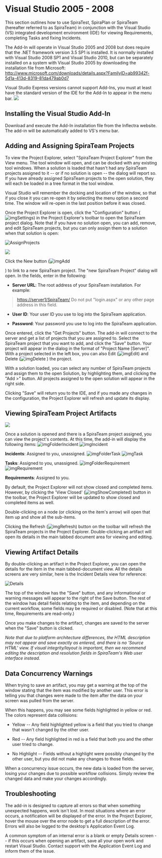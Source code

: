 # Visual Studio 2005 - 2008

This section outlines how to use SpiraTest, SpiraPlan or SpiraTeam
(hereafter referred to as SpiraTeam) in conjunction with the Visual
Studio (VS) integrated development environment (IDE) for viewing
Requirements, completing Tasks and fixing Incidents.

The Add-In will operate in Visual Studio 2005 and 2008 but does require
that the .NET framework version 3.5 SP1 is installed. It is normally
installed with Visual Studio 2008 SP1 and Visual Studio 2010, but can be
separately installed on a system with Visual Studio 2005 by downloading
the installation file from Microsoft:
<http://www.microsoft.com/downloads/details.aspx?FamilyID=ab99342f-5d1a-413d-8319-81da479ab0d7>

Visual Studio Express versions cannot support Add-Ins, you must at least
have the standard version of the IDE for the Add-In to appear in the
menu bar.
 ![](img/Visual_Studio_2005_-_2008_71.png)

## Installing the Visual Studio Add-In

Download and execute the Add-In installation file from the Inflectra
website. The add-in will be automatically added to VS's menu bar.

## Adding and Assigning SpiraTeam Projects

To view the Project Explorer, select "SpiraTeam Project Explorer" from
the View menu. The tool window will open, and can be docked with any
existing tool windows. When a solution is loaded that hasn't had any
SpiraTeam projects assigned to it -- or if no solution is open -- the
dialog will report so. If you have already assigned SpiraTeam projects
to the open solution, they will each be loaded in a tree format in the
tool window.

Visual Studio will remember the docking and location of the window, so
that if you close it you can re-open it by selecting the menu option a
second time. The window will re-open in the last position before it was
closed.

Once the Project Explorer is open, click the "Configuration" button
(![imgSettings](img/Visual_Studio_2005_-_2008_72.png)) in the Project Explorer's toolbar to
open the SpiraTeam project dialog. Note that if you have no solution
open, you can add, remove, and edit SpiraTeam projects, but you can only
assign them to a solution when that solution is open:

![AssignProjects](img/Visual_Studio_2005_-_2008_73.png)




![](img/Visual_Studio_2005_-_2008_74.png)


Click the New button
(![imgAdd](img/Visual_Studio_2005_-_2008_58.png)


) to link to a new SpiraTeam project. The
"new SpiraTeam Project" dialog will open. In the fields, enter in the
following:

-   **Server URL**: The root address of your SpiraTeam installation. For example:
> <https://server1/SpiraTeam/>
> Do not put "login.aspx" or any other page address in this field.

-   **User ID**: Your user ID you use to log into the SpiraTeam application.

-   **Password**: Your password you use to log into the SpiraTeam application.

Once entered, click the "Get Projects" button. The add-in will connect
to the server and get a list of projects that you are assigned to.
Select the SpiraTeam project that you want to add, and click the "Save"
button. Your project will appear in the dialog in the format of "Project
Name \[Server\]". With a project selected in the left box, you can also
Edit
(![imgEdit](img/Visual_Studio_2005_-_2008_59.png)) and Delete 
(![imgDelete](img/Visual_Studio_2005_-_2008_60.png)
) the project.

With a solution loaded, you can select any number of SpiraTeam projects
and assign them to the open Solution, by highlighting them, and clicking
the "Add \>" button. All projects assigned to the open solution will
appear in the right side.

Clicking "Save" will return you to the IDE, and if you made any changes
in the configuration, the Project Explorer will refresh and update its
display.

## Viewing SpiraTeam Project Artifacts

![](img/Visual_Studio_2005_-_2008_75.png)


Once a solution is opened and there is a SpiraTeam
project assigned, you can view the project's contents. At this time, the
add-in will display the following items:
![imgFolderIncident](img/Visual_Studio_2005_-_2008_61.png)
![imgIncident](img/Visual_Studio_2005_-_2008_62.png)

 **Incidents**: Assigned to you,
unassigned.
![imgFolderTask](img/Visual_Studio_2005_-_2008_63.png)
![imgTask](img/Visual_Studio_2005_-_2008_64.png)


 **Tasks**: Assigned to you, unassigned.
![imgFolderRequirement](img/Visual_Studio_2005_-_2008_65.png)
![imgRequirement](img/Visual_Studio_2005_-_2008_66.png)


 **Requirements**: Assigned to you.

By default, the Project Explorer will not show closed and completed
items. However, by clicking the 'View Closed'
(![imgShowCompleted](img/Visual_Studio_2005_-_2008_67.png)) button in the toolbar, the Project
Explorer will be updated to show closed and completed items as well.

Double-clicking on a node (or clicking on the item's arrow) will open
that item up and show all the sub-items.

Clicking the Refresh
(![imgRefresh](img/Visual_Studio_2005_-_2008_69.png)) button on the toolbar will refresh the
SpiraTeam projects in the Project Explorer. Double-clicking an artifact
will open its details in the main tabbed document area for viewing and
editing.

## Viewing Artifact Details

By double-clicking an artifact in the Project Explorer, you can open the
details for the item in the main tabbed-document view. All the details
screens are very similar, here is the Incident Details view for
reference:

![Details](img/Visual_Studio_2005_-_2008_76.png)




The top of the window has the "Save" button, and any informational or
warning messages will appear to the right of the Save button. The rest
of the window has detail fields relating to the item, and depending on
the current workflow, some fields may be required or disabled. (Note
that at this time, Requirements are read-only.)

Once you make changes to the artifact, changes are saved to the server
when the "Save" button is clicked.

*Note that due to platform architecture differences, the HTML
description may not appear and save exactly as entered, and there is no
'Source HTML' view. If visual integrity/layout is important, then we
recommend editing the description and resolution fields in SpiraTeam's
Web user interface instead.*

## Data Concurrency Warnings

When trying to save an artifact, you may get a warning at the top of the
window stating that the item was modified by another user. This error is
telling you that changes were made to the item after the data on your
screen was pulled from the server.

When this happens, you may see some fields highlighted in yellow or red.
The colors represent data collisions:

-   Yellow -- Any field highlighted yellow is a field that you tried to
change that wasn't changed by the other user.

-   Red -- Any field highlighted in red is a field that both you and the
other user tried to change.

-   No Highlight -- Fields without a highlight were possibly changed by
the other user, but you did not make any changes to those fields.

When a concurrency issue occurs, the new data is loaded from the server,
losing your changes due to possible workflow collisions. Simply review
the changed data and make your changes accordingly.

## Troubleshooting

The add-in is designed to capture all errors so that when something
unexpected happens, work isn't lost. In most situations where an error
occurs, a notification will be displayed of the error. In the Project
Explorer, hover the mouse over the error node to get a full description
of the error. Errors will also be logged to the desktop's Application
Event Log.

A common symptom of an internal error is a blank or empty Details screen
-- if this occurs when opening an artifact, save all your open work and
restart Visual Studio. Contact support with the Application Event Log
and inform them of the issue.


